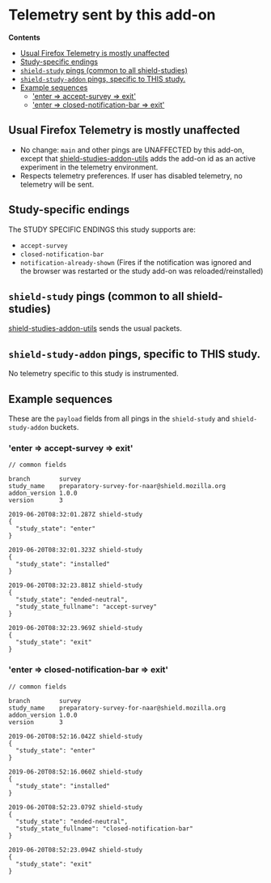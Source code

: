 # Telemetry sent by this add-on

<!-- START doctoc generated TOC please keep comment here to allow auto update -->

<!-- DON'T EDIT THIS SECTION, INSTEAD RE-RUN doctoc TO UPDATE -->

**Contents**

* [Usual Firefox Telemetry is mostly unaffected](#usual-firefox-telemetry-is-mostly-unaffected)
* [Study-specific endings](#study-specific-endings)
* [`shield-study` pings (common to all shield-studies)](#shield-study-pings-common-to-all-shield-studies)
* [`shield-study-addon` pings, specific to THIS study.](#shield-study-addon-pings-specific-to-this-study)
* [Example sequences](#example-sequences)
  * ['enter => accept-survey => exit'](#enter--accept-survey--exit)
  * ['enter => closed-notification-bar => exit'](#enter--closed-notification-bar--exit)

<!-- END doctoc generated TOC please keep comment here to allow auto update -->

## Usual Firefox Telemetry is mostly unaffected

* No change: `main` and other pings are UNAFFECTED by this add-on, except that [shield-studies-addon-utils](https://github.com/mozilla/shield-studies-addon-utils) adds the add-on id as an active experiment in the telemetry environment.
* Respects telemetry preferences. If user has disabled telemetry, no telemetry will be sent.

## Study-specific endings

The STUDY SPECIFIC ENDINGS this study supports are:

* `accept-survey`
* `closed-notification-bar`
* `notification-already-shown` (Fires if the notification was ignored and the browser was restarted or the study add-on was reloaded/reinstalled)

## `shield-study` pings (common to all shield-studies)

[shield-studies-addon-utils](https://github.com/mozilla/shield-studies-addon-utils) sends the usual packets.

## `shield-study-addon` pings, specific to THIS study.

No telemetry specific to this study is instrumented.

## Example sequences

These are the `payload` fields from all pings in the `shield-study` and `shield-study-addon` buckets.

### 'enter => accept-survey => exit'

```
// common fields

branch        survey
study_name    preparatory-survey-for-naar@shield.mozilla.org
addon_version 1.0.0
version       3

2019-06-20T08:32:01.287Z shield-study
{
  "study_state": "enter"
}

2019-06-20T08:32:01.323Z shield-study
{
  "study_state": "installed"
}

2019-06-20T08:32:23.881Z shield-study
{
  "study_state": "ended-neutral",
  "study_state_fullname": "accept-survey"
}

2019-06-20T08:32:23.969Z shield-study
{
  "study_state": "exit"
}
```

### 'enter => closed-notification-bar => exit'

```
// common fields

branch        survey
study_name    preparatory-survey-for-naar@shield.mozilla.org
addon_version 1.0.0
version       3

2019-06-20T08:52:16.042Z shield-study
{
  "study_state": "enter"
}

2019-06-20T08:52:16.060Z shield-study
{
  "study_state": "installed"
}

2019-06-20T08:52:23.079Z shield-study
{
  "study_state": "ended-neutral",
  "study_state_fullname": "closed-notification-bar"
}

2019-06-20T08:52:23.094Z shield-study
{
  "study_state": "exit"
}
```
